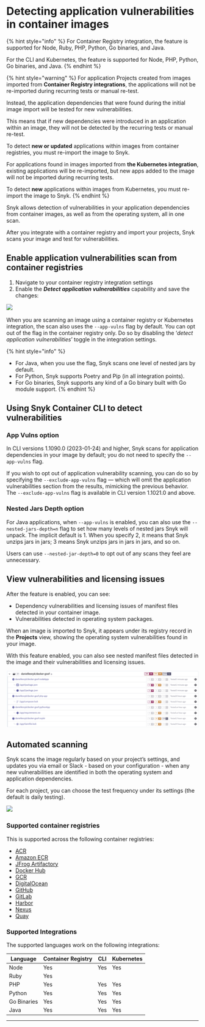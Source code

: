 # Detecting application vulnerabilities in container images

{% hint style="info" %}
For Container Registry integration, the feature is supported for Node, Ruby, PHP, Python, Go binaries, and Java.

For the CLI and Kubernetes, the feature is supported for Node, PHP, Python, Go binaries, and Java.
{% endhint %}

{% hint style="warning" %}
For application Projects created from images imported from **Container Registry integrations**, the applications will not be re-imported during recurring tests or manual re-test.

Instead, the application dependencies that were found during the initial image import will be tested for new vulnerabilities.

This means that if new dependencies were introduced in an application within an image, they will not be detected by the recurring tests or manual re-test.

To detect **new or updated** applications within images from container registries, you must re-import the image to Snyk.

For applications found in images imported from **the Kubernetes integration**, existing applications will be re-imported, but new apps added to the image will not be imported during recurring tests.

To detect **new** applications within images from Kubernetes, you must re-import the image to Snyk.
{% endhint %}

Snyk allows detection of vulnerabilities in your application dependencies from container images, as well as from the operating system, all in one scan.

After you integrate with a container registry and import your projects, Snyk scans your image and test for vulnerabilities.

## Enable application vulnerabilities scan from container registries

1. Navigate to your container registry integration settings
2. Enable the _**Detect application vulnerabilities**_ capability and save the changes:

![](../../.gitbook/assets/detect-app-vulns.png)

When you are scanning an image using a container registry or Kubernetes integration, the scan also uses the `--app-vulns` flag by default. You can opt out of the flag in the container registry only. Do so by disabling the ‘_detect application vulnerabilities_’ toggle in the integration settings.

{% hint style="info" %}
* For Java, when you use the flag, Snyk scans one level of nested jars by default.
* For Python, Snyk supports Poetry and Pip (in all integration points).
* For Go binaries, Snyk supports any kind of a Go binary built with Go module support.
{% endhint %}

## Using Snyk Container CLI to detect vulnerabilities

### App Vulns option

In CLI versions 1.1090.0 (2023-01-24) and higher, Snyk scans for application dependencies in your image by default; you do not need to specify the `--app-vulns` flag.

If you wish to opt out of application vulnerability scanning, you can do so by specifying the `--exclude-app-vulns` flag — which will omit the application vulnerabilities section from the results, mimicking the previous behavior. The `--exclude-app-vulns` flag is available in CLI version 1.1021.0 and above.

### Nested Jars Depth option

For Java applications, when `--app-vulns` is enabled, you can also use the `--nested-jars-depth=n` flag to set how many levels of nested jars Snyk will unpack. The implicit default is 1. When you specify 2, it means that Snyk unzips jars in jars; 3 means Snyk unzips jars in jars in jars, and so on.

Users can use `--nested-jar-depth=0` to opt out of any scans they feel are unnecessary.

## View vulnerabilities and licensing issues

After the feature is enabled, you can see:

* Dependency vulnerabilities and licensing issues of manifest files detected in your container image.
* Vulnerabilities detected in operating system packages.

When an image is imported to Snyk, it appears under its registry record in the **Projects** view, showing the operating system vulnerabilities found in your image.

With this feature enabled, you can also see nested manifest files detected in the image and their vulnerabilities and licensing issues.

![](<../../.gitbook/assets/mceclip2 (1) (1) (1) (3) (3) (4) (6) (1) (1) (1) (1) (1) (1) (1) (1) (1) (1) (1) (1) (1) (1) (1) (1) (1) (1) (1) (1) (1) (1) (1) (1) (1) (1) (1) (1) (1) (1) (1) (1) (1) (1) (1) (1) (1) (1) (1) (1) (1) (1) (1) (1) (1) (1) (1) (1) (1) (1) (1) (1) (  (2).png>)

## Automated scanning

Snyk scans the image regularly based on your project’s settings, and updates you via email or Slack - based on your configuration - when any new vulnerabilities are identified in both the operating system and application dependencies.

For each project, you can choose the test frequency under its settings (the default is daily testing).

![](<../../.gitbook/assets/mceclip3 (1).png>)

### **Supported container registries**

This is supported across the following container registries:

* [ACR](https://docs.snyk.io/snyk-container/image-scanning-library/acr-image-scanning)
* [Amazon ECR](https://docs.snyk.io/snyk-container/image-scanning-library/ecr-image-scanning)
* [JFrog Artifactory](https://docs.snyk.io/snyk-container/image-scanning-library/jfrog-artifactory-image-scanning)
* [Docker Hub](https://docs.snyk.io/snyk-container/image-scanning-library/docker-hub-image-scanning)
* [GCR](https://docs.snyk.io/snyk-container/image-scanning-library/gcr-image-scanning)
* [DigitalOcean](https://docs.snyk.io/products/snyk-container/image-scanning-library/digitalocean-image-scanning)
* [GitHub](https://docs.snyk.io/products/snyk-container/image-scanning-library/github-container-registry-image-scanning)
* [GitLab](https://docs.snyk.io/products/snyk-container/image-scanning-library/gitlab-container-registry-image-scanning)
* [Harbor](https://docs.snyk.io/products/snyk-container/image-scanning-library/harbor-image-scanning)
* [Nexus](https://docs.snyk.io/products/snyk-container/image-scanning-library/nexus-image-scanningexsd)
* [Quay](https://docs.snyk.io/products/snyk-container/image-scanning-library/quay-image-scanning)

### **Supported Integrations**

The supported languages work on the following integrations:

| **Language** | **Container Registry** | **CLI** | **Kubernetes** |
| ------------ | ---------------------- | ------- | -------------- |
| Node         | Yes                    | Yes     | Yes            |
| Ruby         | Yes                    |         |                |
| PHP          | Yes                    | Yes     | Yes            |
| Python       | Yes                    | Yes     | Yes            |
| Go Binaries  | Yes                    | Yes     | Yes            |
| Java         | Yes                    | Yes     | Yes            |

***
